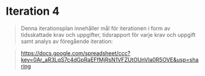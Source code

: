 Iteration 4
===========

> Denna iterationsplan innehåller mål för iterationen i form av tidsskattade krav och uppgifter, 
> tidsrapport för varje krav och uppgift samt analys av föregående iteration:

> https://docs.google.com/spreadsheet/ccc?key=0Ar_aR3LqS7c4dGpRaEFfMjRsN1VFZUtOUnVla0R5OVE&usp=sharing
